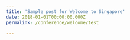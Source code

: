 ```yaml
---
title: 'Sample post for Welcome to Singapore'
date: 2018-01-01T00:00:00.000Z
permalink: /conference/welcome/test

---
```



